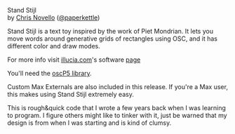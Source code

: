 Stand Stijl   
by [Chris Novello](http://chrisnovello.com) ([@paperkettle](http://www.twitter.com/paperkettle))   

Stand Stijl is a text toy inspired by the work of Piet Mondrian. It lets you move words around generative grids of rectangles using OSC, and it has different color and draw modes.   

For more info visit [illucia.com](http://illucia.com)'s software [page](http://illucia.com/software/)

You'll need the [oscP5 library](http://www.sojamo.de/libraries/oscP5/).

Custom Max Externals are also included in this release. If you're a Max user, this makes using Stand Stijl extremely easy.

This is rough&quick code that I wrote a few years back when I was learning to program. I figure others might like to tinker with it, just be warned that my design is from when I was starting and is kind of clumsy.